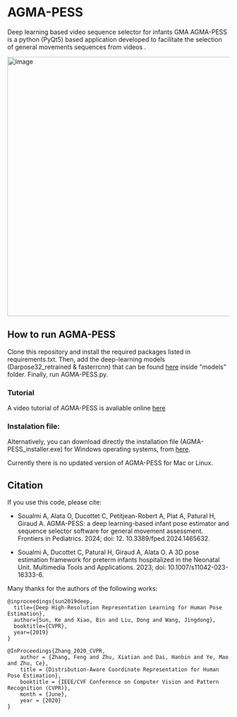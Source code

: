 # AGMA-PESS
Deep learning based video sequence selector for infants GMA
AGMA-PESS is a python (PyQt5) based application developed to facilitate the selection of general movements sequences from videos . 

<img width="1427" height="586" alt="image" src="https://github.com/user-attachments/assets/98d3d92c-fb4b-43a4-b200-851ea8a6528d" />




## How to run AGMA-PESS
Clone this repository and install the required packages listed in requirements.txt. Then, add the deep-learning models (Darpose32_retrained & fasterrcnn) that can be found [here](https://drive.google.com/drive/folders/1fsoi88-NYPsSb9SBCgcLPrs-1JIxiuL5?usp=sharing) inside "models" folder. Finally, run AGMA-PESS.py. 

### Tutorial
A video tutorial of AGMA-PESS is avaliable online [here](https://www.frontiersin.org/journals/pediatrics/articles/10.3389/fped.2024.1465632/full#supplementary-material)

### Instalation file:
Alternatively, you can download directly the installation file (AGMA-PESS_installer.exe) for Windows operating systems, from [here](https://drive.google.com/drive/folders/1fsoi88-NYPsSb9SBCgcLPrs-1JIxiuL5?usp=sharing). 
 

Currently there is no updated version of AGMA-PESS for Mac or Linux.
## Citation
If you use this code, please cite:

- Soualmi A, Alata O, Ducottet C, Petitjean-Robert A, Plat A, Patural H,  Giraud A. AGMA-PESS: a deep learning-based infant pose estimator and sequence selector software for general movement assessment. Frontiers in Pediatrics. 2024; doi: 12. 10.3389/fped.2024.1465632. 

- Soualmi A, Ducottet C, Patural H, Giraud A, Alata O. A 3D pose estimation framework for preterm infants hospitalized in the Neonatal Unit. Multimedia Tools and Applications. 2023; doi: 10.1007/s11042-023-16333-6.




Many thanks for the authors of the following works:
```
@inproceedings{sun2019deep,
  title={Deep High-Resolution Representation Learning for Human Pose Estimation},
  author={Sun, Ke and Xiao, Bin and Liu, Dong and Wang, Jingdong},
  booktitle={CVPR},
  year={2019}
}

@InProceedings{Zhang_2020_CVPR,
    author = {Zhang, Feng and Zhu, Xiatian and Dai, Hanbin and Ye, Mao and Zhu, Ce},
    title = {Distribution-Aware Coordinate Representation for Human Pose Estimation},
    booktitle = {IEEE/CVF Conference on Computer Vision and Pattern Recognition (CVPR)},
    month = {June},
    year = {2020}
}
```
